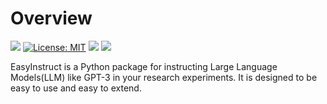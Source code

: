 # Overview

[![](https://camo.githubusercontent.com/61173aa1bd472f962bdb5893714c6dc0d0774ae3b4d390fae02089c6a9f2a235/68747470733a2f2f696d672e736869656c64732e696f2f62616467652f76657273696f6e2d76302e302e322d626c7565)](https://camo.githubusercontent.com/61173aa1bd472f962bdb5893714c6dc0d0774ae3b4d390fae02089c6a9f2a235/68747470733a2f2f696d672e736869656c64732e696f2f62616467652f76657273696f6e2d76302e302e322d626c7565) [![License: MIT](https://camo.githubusercontent.com/fd551ba4b042d89480347a0e74e31af63b356b2cac1116c7b80038f41b04a581/68747470733a2f2f696d672e736869656c64732e696f2f62616467652f4c6963656e73652d4d49542d677265656e2e737667)](https://opensource.org/licenses/MIT) [![](https://camo.githubusercontent.com/a189bcaba9cd5f1733dc4bdcd66d46917fdc0a7f4102dba3fc9e2952695a8628/68747470733a2f2f696d672e736869656c64732e696f2f6769746875622f6c6173742d636f6d6d69742f7a6a756e6c702f45617379496e7374727563743f636f6c6f723d677265656e)](https://camo.githubusercontent.com/a189bcaba9cd5f1733dc4bdcd66d46917fdc0a7f4102dba3fc9e2952695a8628/68747470733a2f2f696d672e736869656c64732e696f2f6769746875622f6c6173742d636f6d6d69742f7a6a756e6c702f45617379496e7374727563743f636f6c6f723d677265656e) [![](https://camo.githubusercontent.com/eafac29b763e18c4d80c680d6a179f348cfa2afbc8d3a45642df19fd580d2404/68747470733a2f2f696d672e736869656c64732e696f2f62616467652f5052732d57656c636f6d652d726564)](https://camo.githubusercontent.com/eafac29b763e18c4d80c680d6a179f348cfa2afbc8d3a45642df19fd580d2404/68747470733a2f2f696d672e736869656c64732e696f2f62616467652f5052732d57656c636f6d652d726564)

EasyInstruct is a Python package for instructing Large Language Models(LLM) like GPT-3 in your research experiments. It is designed to be easy to use and easy to extend.

